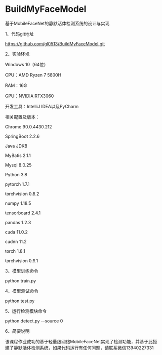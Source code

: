 # BuildMyFaceModel
基于MobileFaceNet的静默活体检测系统的设计与实现

1、代码git地址 

https://github.com/gl0513/BuildMyFaceModel.git

2、实验环境

Windows 10（64位）

CPU：AMD Ryzen 7 5800H 

RAM：16G

GPU：NVIDIA RTX3060

开发工具：IntelliJ IDEA以及PyCharm

相关配置及版本：

Chrome          	90.0.4430.212

SpringBoot                   	2.2.6

Java	                         JDK8

MyBatis	                        2.1.1

Mysql	                       8.0.25

Python	                          3.8

pytorch	                        1.7.1

torchvision	                0.8.2

numpy              	       1.18.5

tensorboard                   	2.4.1

pandas           	        1.2.3

cuda	                       11.0.2

cudnn	                         11.2

torch	                        1.8.1

torchvision             	0.9.1

3、模型训练命令

python train.py 

4、模型测试命令

python test.py 


5、运行检测模块命令

python detect.py --source 0

6、简要说明

  该课程作业成功的基于轻量级网络MobileFaceNet实现了检测功能，并基于此搭建了静默活体检测系统，如果代码运行有任何问题，请联系微信13940227331
